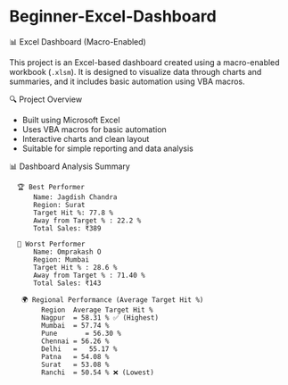 # Beginner-Excel-Dashboard
 📊 Excel Dashboard (Macro-Enabled)
 
This project is an Excel-based dashboard created using a macro-enabled workbook (`.xlsm`). It is designed to visualize data through charts and summaries, and it includes basic automation using VBA macros.

 🔍 Project Overview

- Built using Microsoft Excel
- Uses VBA macros for basic automation
- Interactive charts and clean layout
- Suitable for simple reporting and data analysis

📊 Dashboard Analysis Summary

      🏆 Best Performer
          Name: Jagdish Chandra
          Region: Surat
          Target Hit %: 77.8 %
          Away from Target % : 22.2 %
          Total Sales: ₹389

      🚫 Worst Performer
          Name: Omprakash O
          Region: Mumbai
          Target Hit % : 28.6 %
          Away from Target % : 71.40 %
          Total Sales: ₹143

       🌍 Regional Performance (Average Target Hit %)
            Region	Average Target Hit %
            Nagpur 	= 58.31 % ✅ (Highest)
            Mumbai  = 57.74 %
            Pune	   = 56.30 %
            Chennai = 56.26 %
            Delhi   =	55.17 %
            Patna   = 54.08 %
            Surat   = 53.08 %
            Ranchi  = 50.54 % ❌ (Lowest)
